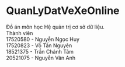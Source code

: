 # QuanLyDatVeXeOnline
Đồ án môn học Hệ quản trị cơ sở dữ liệu.<br>
Thành viên<br>
17520580 - Nguyễn Ngọc Huy<br>
17520823 - Võ Tấn Nguyên<br>
18521375 - Trần Chánh Tâm<br>
20521075 - Nguyễn Vân Anh<br>
